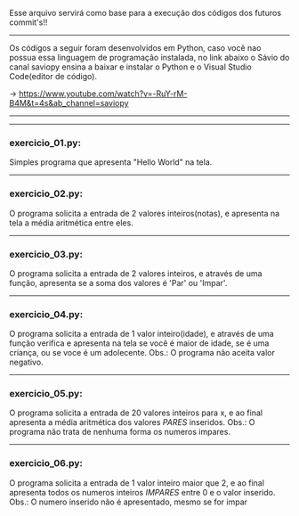Esse arquivo servirá como base para a execução dos códigos
dos futuros commit's!!
___________________________________________________________

Os códigos a seguir foram desenvolvidos em Python, caso
você nao possua essa linguagem de programação instalada,
no link abaixo o Sávio do canal saviopy ensina a baixar 
e instalar o Python e o Visual Studio Code(editor de
código).

-> https://www.youtube.com/watch?v=-RuY-rM-B4M&t=4s&ab_channel=saviopy

___________________________________________________________
___________________________________________________________


### exercicio_01.py:
Simples programa que apresenta "Hello World" na tela.
___________________________________________________________

### exercicio_02.py:
O programa solicita a entrada de 2 valores inteiros(notas),
e apresenta na tela a média aritmética entre eles.
___________________________________________________________

### exercicio_03.py:
O programa solicita a entrada de 2 valores inteiros,
e através de uma função, apresenta se a soma dos valores
é 'Par' ou 'Impar'.
___________________________________________________________

### exercicio_04.py:
O programa solicita a entrada de 1 valor inteiro(idade),
e através de uma função verifica e apresenta na tela se
você é maior de idade, se é uma criança, ou se voce é um
adolecente.
Obs.: O programa não aceita valor negativo.
___________________________________________________________

### exercicio_05.py:
O programa solicita a entrada de 20 valores inteiros para
x, e ao final apresenta a média aritmética dos valores *PARES* inseridos.
Obs.: O programa não trata de nenhuma forma os numeros impares.
___________________________________________________________

### exercicio_06.py:
O programa solicita a entrada de 1 valor inteiro maior
que 2, e ao final apresenta todos os numeros inteiros 
*IMPARES* entre 0 e o valor inserido.
Obs.: O numero inserido não é apresentado, mesmo se for impar